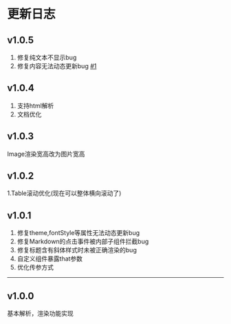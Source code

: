 # 更新日志

## v1.0.5
1. 修复纯文本不显示bug
2. 修复内容无法动态更新bug [#1](https://github.com/lidary-byte/HMarkdown/issues/1)

## v1.0.4
1. 支持html解析
2. 文档优化

## v1.0.3
Image渲染宽高改为图片宽高

## v1.0.2
1.Table滚动优化(现在可以整体横向滚动了)

## v1.0.1
1. 修复theme,fontStyle等属性无法动态更新bug
2. 修复Markdown的点击事件被内部子组件拦截bug
3. 修复标题含有斜体样式时未被正确渲染的bug
4. 自定义组件暴露that参数
5. 优化传参方式

---
## v1.0.0

基本解析，渲染功能实现

